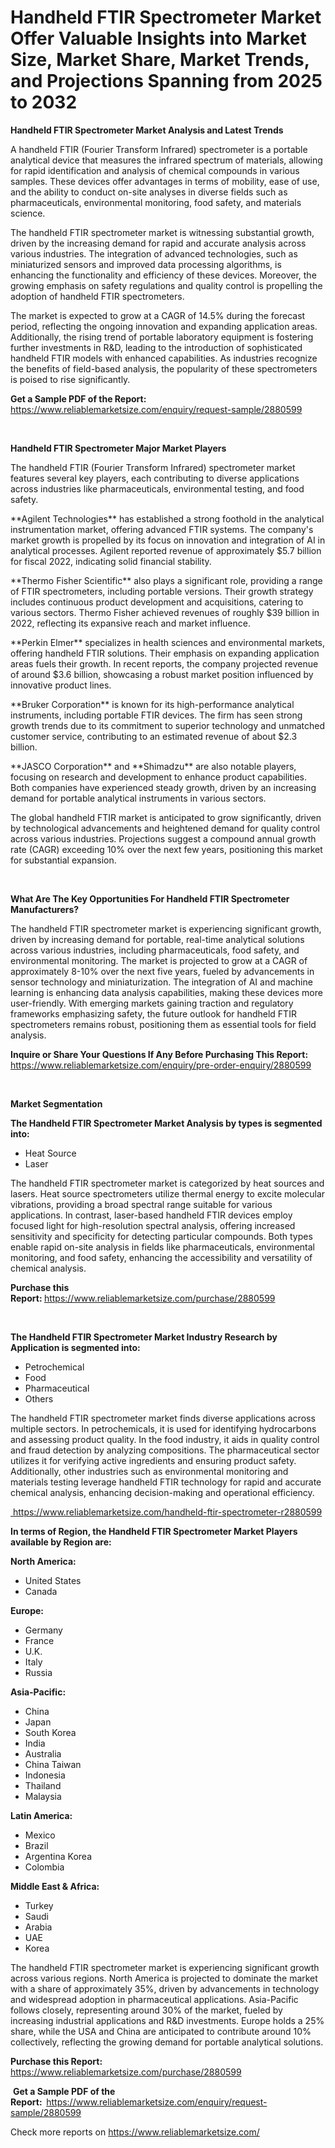 <p><h1>Handheld FTIR Spectrometer Market Offer Valuable Insights into Market Size, Market Share, Market Trends, and Projections Spanning from 2025 to 2032</h1></p><p><strong>Handheld FTIR Spectrometer Market Analysis and Latest Trends</strong></p>
<p><p>A handheld FTIR (Fourier Transform Infrared) spectrometer is a portable analytical device that measures the infrared spectrum of materials, allowing for rapid identification and analysis of chemical compounds in various samples. These devices offer advantages in terms of mobility, ease of use, and the ability to conduct on-site analyses in diverse fields such as pharmaceuticals, environmental monitoring, food safety, and materials science.</p><p>The handheld FTIR spectrometer market is witnessing substantial growth, driven by the increasing demand for rapid and accurate analysis across various industries. The integration of advanced technologies, such as miniaturized sensors and improved data processing algorithms, is enhancing the functionality and efficiency of these devices. Moreover, the growing emphasis on safety regulations and quality control is propelling the adoption of handheld FTIR spectrometers.</p><p>The market is expected to grow at a CAGR of 14.5% during the forecast period, reflecting the ongoing innovation and expanding application areas. Additionally, the rising trend of portable laboratory equipment is fostering further investments in R&D, leading to the introduction of sophisticated handheld FTIR models with enhanced capabilities. As industries recognize the benefits of field-based analysis, the popularity of these spectrometers is poised to rise significantly.</p></p>
<p><strong>Get a Sample PDF of the Report:&nbsp;</strong> <a href="https://www.reliablemarketsize.com/enquiry/request-sample/2880599?utm_campaign=2384&utm_medium=2&utm_source=Github&utm_content=ia&utm_term=12032025&utm_id=handheld-ftir-spectrometer">https://www.reliablemarketsize.com/enquiry/request-sample/2880599</a></p>
<p>&nbsp;</p>
<p><strong>Handheld FTIR Spectrometer Major Market Players</strong></p>
<p><p>The handheld FTIR (Fourier Transform Infrared) spectrometer market features several key players, each contributing to diverse applications across industries like pharmaceuticals, environmental testing, and food safety.</p><p>**Agilent Technologies** has established a strong foothold in the analytical instrumentation market, offering advanced FTIR systems. The company's market growth is propelled by its focus on innovation and integration of AI in analytical processes. Agilent reported revenue of approximately $5.7 billion for fiscal 2022, indicating solid financial stability.</p><p>**Thermo Fisher Scientific** also plays a significant role, providing a range of FTIR spectrometers, including portable versions. Their growth strategy includes continuous product development and acquisitions, catering to various sectors. Thermo Fisher achieved revenues of roughly $39 billion in 2022, reflecting its expansive reach and market influence.</p><p>**Perkin Elmer** specializes in health sciences and environmental markets, offering handheld FTIR solutions. Their emphasis on expanding application areas fuels their growth. In recent reports, the company projected revenue of around $3.6 billion, showcasing a robust market position influenced by innovative product lines.</p><p>**Bruker Corporation** is known for its high-performance analytical instruments, including portable FTIR devices. The firm has seen strong growth trends due to its commitment to superior technology and unmatched customer service, contributing to an estimated revenue of about $2.3 billion.</p><p>**JASCO Corporation** and **Shimadzu** are also notable players, focusing on research and development to enhance product capabilities. Both companies have experienced steady growth, driven by an increasing demand for portable analytical instruments in various sectors.</p><p>The global handheld FTIR market is anticipated to grow significantly, driven by technological advancements and heightened demand for quality control across various industries. Projections suggest a compound annual growth rate (CAGR) exceeding 10% over the next few years, positioning this market for substantial expansion.</p></p>
<p>&nbsp;</p>
<p><strong>What Are The Key Opportunities For Handheld FTIR Spectrometer Manufacturers?</strong></p>
<p><p>The handheld FTIR spectrometer market is experiencing significant growth, driven by increasing demand for portable, real-time analytical solutions across various industries, including pharmaceuticals, food safety, and environmental monitoring. The market is projected to grow at a CAGR of approximately 8-10% over the next five years, fueled by advancements in sensor technology and miniaturization. The integration of AI and machine learning is enhancing data analysis capabilities, making these devices more user-friendly. With emerging markets gaining traction and regulatory frameworks emphasizing safety, the future outlook for handheld FTIR spectrometers remains robust, positioning them as essential tools for field analysis.</p></p>
<p><strong>Inquire or Share Your Questions If Any Before Purchasing This Report:</strong> <a href="https://www.reliablemarketsize.com/enquiry/pre-order-enquiry/2880599?utm_campaign=2384&utm_medium=2&utm_source=Github&utm_content=ia&utm_term=12032025&utm_id=handheld-ftir-spectrometer">https://www.reliablemarketsize.com/enquiry/pre-order-enquiry/2880599</a></p>
<p>&nbsp;</p>
<p><strong>Market Segmentation</strong></p>
<p><strong>The Handheld FTIR Spectrometer Market Analysis by types is segmented into:</strong></p>
<p><ul><li>Heat Source</li><li>Laser</li></ul></p>
<p><p>The handheld FTIR spectrometer market is categorized by heat sources and lasers. Heat source spectrometers utilize thermal energy to excite molecular vibrations, providing a broad spectral range suitable for various applications. In contrast, laser-based handheld FTIR devices employ focused light for high-resolution spectral analysis, offering increased sensitivity and specificity for detecting particular compounds. Both types enable rapid on-site analysis in fields like pharmaceuticals, environmental monitoring, and food safety, enhancing the accessibility and versatility of chemical analysis.</p></p>
<p><strong>Purchase this Report:&nbsp;</strong><a href="https://www.reliablemarketsize.com/purchase/2880599?utm_campaign=2384&utm_medium=2&utm_source=Github&utm_content=ia&utm_term=12032025&utm_id=handheld-ftir-spectrometer">https://www.reliablemarketsize.com/purchase/2880599</a></p>
<p>&nbsp;</p>
<p><strong>The Handheld FTIR Spectrometer Market Industry Research by Application is segmented into:</strong></p>
<p><ul><li>Petrochemical</li><li>Food</li><li>Pharmaceutical</li><li>Others</li></ul></p>
<p><p>The handheld FTIR spectrometer market finds diverse applications across multiple sectors. In petrochemicals, it is used for identifying hydrocarbons and assessing product quality. In the food industry, it aids in quality control and fraud detection by analyzing compositions. The pharmaceutical sector utilizes it for verifying active ingredients and ensuring product safety. Additionally, other industries such as environmental monitoring and materials testing leverage handheld FTIR technology for rapid and accurate chemical analysis, enhancing decision-making and operational efficiency.</p></p>
<p><a href="https://www.reliablemarketsize.com/handheld-ftir-spectrometer-r2880599?utm_campaign=2384&utm_medium=2&utm_source=Github&utm_content=ia&utm_term=12032025&utm_id=handheld-ftir-spectrometer">&nbsp;https://www.reliablemarketsize.com/handheld-ftir-spectrometer-r2880599</a></p>
<p><strong>In terms of Region, the Handheld FTIR Spectrometer Market Players available by Region are:</strong></p>
<p>
    <p> <strong> North America: </strong>
        <ul>
            <li>United States</li>
            <li>Canada</li>
        </ul>
        </p> 
    <p> <strong> Europe: </strong>
        <ul>
            <li>Germany</li>
            <li>France</li>
            <li>U.K.</li>
            <li>Italy</li>
            <li>Russia</li>
        </ul>
        </p> 
    <p> <strong> Asia-Pacific: </strong>
        <ul>
            <li>China</li>
            <li>Japan</li>
            <li>South Korea</li>
            <li>India</li>
            <li>Australia</li>
            <li>China Taiwan</li>
            <li>Indonesia</li>
            <li>Thailand</li>
            <li>Malaysia</li>
        </ul>
        </p> 
    <p> <strong> Latin America: </strong>
        <ul>
            <li>Mexico</li>
            <li>Brazil</li>
            <li>Argentina Korea</li>
            <li>Colombia</li>
        </ul>
        </p> 
    <p> <strong> Middle East & Africa: </strong>
        <ul>
            <li>Turkey</li>
            <li>Saudi</li>
            <li>Arabia</li>
            <li>UAE</li>
            <li>Korea</li>
        </ul>
    </p>
    </p>
<p><p>The handheld FTIR spectrometer market is experiencing significant growth across various regions. North America is projected to dominate the market with a share of approximately 35%, driven by advancements in technology and widespread adoption in pharmaceutical applications. Asia-Pacific follows closely, representing around 30% of the market, fueled by increasing industrial applications and R&D investments. Europe holds a 25% share, while the USA and China are anticipated to contribute around 10% collectively, reflecting the growing demand for portable analytical solutions.</p></p>
<p><strong>Purchase this Report: </strong><a href="https://www.reliablemarketsize.com/purchase/2880599?utm_campaign=2384&utm_medium=2&utm_source=Github&utm_content=ia&utm_term=12032025&utm_id=handheld-ftir-spectrometer">https://www.reliablemarketsize.com/purchase/2880599</a></p>
<p>&nbsp;<strong>Get a Sample PDF of the Report:&nbsp;&nbsp;</strong><a href="https://www.reliablemarketsize.com/enquiry/request-sample/2880599?utm_campaign=2384&utm_medium=2&utm_source=Github&utm_content=ia&utm_term=12032025&utm_id=handheld-ftir-spectrometer">https://www.reliablemarketsize.com/enquiry/request-sample/2880599</a></p>
<p><strong></strong></p>
<p>Check more reports on <a href="https://www.reliablemarketsize.com/?utm_campaign=2384&utm_medium=2&utm_source=Github&utm_content=ia&utm_term=12032025&utm_id=handheld-ftir-spectrometer">https://www.reliablemarketsize.com/</a></p>